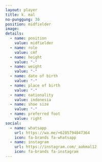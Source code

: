 ```yaml
---
layout: player
title: k. mal
no-punggung: 30
position: midfielder
image:
details:
  - name: position
    value: midfielder
  - name: role
    value: cmf
  - name: height
    value: "-"
  - name: weight
    value: "-"
  - name: date of birth
    value: "-"
  - name: place of birth
    value: "-"
  - name: nationality
    value: indonesia
  - name: shoe size
    value: "-"
  - name: preferred foot
    value: right
social:
  - name: whatsapp
    url: https://wa.me/+6285794047364
    icon: fa-brands fa-whatsapp
  - name: instagram
    url: https://instagram.com/_aakmal12
    icon: fa-brands fa-instagram
---
```

